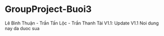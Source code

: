 # GroupProject-Buoi3
Lê Bình Thuận - Trần Tấn Lộc - Trần Thanh Tài
V1.1: Update V1.1
Noi dung nay da duoc sua

